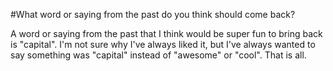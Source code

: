 #What word or saying from the past do you think should come back?

A word or saying from the past that I think would be super fun to bring back is "capital". I'm not sure why I've always liked it, but I've always wanted to say something was "capital" instead of "awesome" or "cool". That is all.